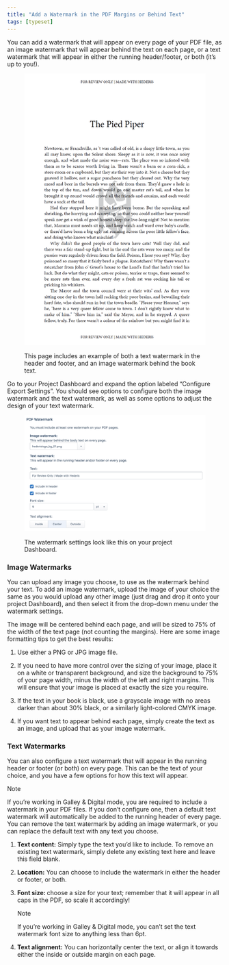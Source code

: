 ```yaml
---
title: "Add a Watermark in the PDF Margins or Behind Text"
tags: [typeset]
---
```

 
<html><body><section data-type="chapter" class="hsecchapter" data-hederis-type="hsecchapter" id="add-watermark" data-pi-attrs="id: add-watermark; data-tags: typeset;" role="doc-chapter" data-tags="typeset" data-author-name=" " data-book-title=" " title="Add a Watermark in the PDF Margins or Behind Text"><p class="hblkp" data-hederis-type="hblkp" id="p1QpNXyyv">You can add a watermark that will appear on every page of your PDF file, as an image watermark that will appear behind the text on each page, or a text watermark that will appear in either the running header/footer, or both (it&#8217;s up to you!).</p><figure class="hwprfig" data-hederis-type="hwprfig" id="pMqG0log2"><img data-hederis-type="hblkimg" class="hblkimg" id="pHoLpm3Y9" src="/images/watermark1.png" data-img-src="/images/watermark1.png"/><p class="hblkcaption" data-hederis-type="hblkcaption" id="puCZTy4lz">This page includes an example of both a text watermark in the header and footer, and an image watermark behind the book text.</p></figure><p class="hblkp" data-hederis-type="hblkp" id="plQ94i8VX">Go to your Project Dashboard and expand the option labeled &#8220;Configure Export Settings&#8221;. You should see options to configure both the image watermark and the text watermark, as well as some options to adjust the design of your text watermark.</p><figure class="hwprfig" data-hederis-type="hwprfig" id="pv3FbtRHy"><img data-hederis-type="hblkimg" class="hblkimg" id="p5d8NGrjF" src="/images/watermark2.png" data-img-src="/images/watermark2.png"/><p class="hblkcaption" data-hederis-type="hblkcaption" id="phmvxJz7t">The watermark settings look like this on your project Dashboard.</p></figure><section class="hwprsubsection" data-hederis-type="hwprsubsection" id="pKKAnXZaI" data-type="subsection" title="Image Watermarks"><h1 data-hederis-type="hblktitle" class="hblktitle" id="pZ10APDNE">Image Watermarks</h1><p class="hblkp" data-hederis-type="hblkp" id="p54mEyjmL">You can upload any image you choose, to use as the watermark behind your text. To add an image watermark, upload the image of your choice the same as you would upload any other image (just drag and drop it onto your project Dashboard), and then select it from the drop-down menu under the watermark settings. </p><p class="hblkp" data-hederis-type="hblkp" id="pjngtsErQ">The image will be centered behind each page, and will be sized to 75% of the width of the text page (not counting the margins). Here are some image formatting tips to get the best results: </p><ol class="hwprnumlist" data-hederis-type="hwprnumlist" id="p3ndc3ts5"><li class="hblkoli" data-hederis-type="hblkoli" id="li5bzewQ95"><p class="hblkoli" data-hederis-type="hblklip" id="phC4Nu2u6">Use either a PNG or JPG image file.</p></li><li class="hblkoli" data-hederis-type="hblkoli" id="liDXAw4MNu"><p class="hblkoli" data-hederis-type="hblklip" id="pz9YuN7xP">If you need to have more control over the sizing of your image, place it on a white or transparent background, and size the background to 75% of your page width, minus the width of the left and right margins. This will ensure that your image is placed at exactly the size you require.</p></li><li class="hblkoli" data-hederis-type="hblkoli" id="liFAH5XuiK"><p class="hblkoli" data-hederis-type="hblklip" id="pe3fGcgVD">If the text in your book is black, use a grayscale image with no areas darker than about 30% black, or a similarly  light-colored CMYK image.</p></li><li class="hblkoli" data-hederis-type="hblkoli" id="li8fX4sxSX"><p class="hblkoli" data-hederis-type="hblklip" id="pJaEWZIbh">If you want text to appear behind each page, simply create the text as an image, and upload that as your image watermark.</p></li></ol></section><section class="hwprsubsection" data-hederis-type="hwprsubsection" id="pqLlJ0kjm" data-type="subsection" title="Text Watermarks"><h1 data-hederis-type="hblktitle" class="hblktitle" id="pkaPCl5ql">Text Watermarks</h1><p class="hblkp" data-hederis-type="hblkp" id="p1JSJzOCn">You can also configure a text watermark that will appear in the running header or footer (or both) on every page. This can be the text of your choice, and you have a few options for how this text will appear.</p><div class="hwprbox box" data-hederis-type="hwprbox" id="pVmCuMtSZ" data-type="sidebar"><p class="hblktype" data-hederis-type="hblktype" id="pdhxsWLHd">Note</p><p class="hblkp" data-hederis-type="hblkp" id="pN3uceV5n">If you&#8217;re working in Galley &amp; Digital mode, you are required to include a watermark in your PDF files. If you don&#8217;t configure one, then a default text watermark will automatically be added to the running header of every page. You can remove the text watermark by adding an image watermark, or you can replace the default text with any text you choose.</p></div><ol class="hwprnumlist" data-hederis-type="hwprnumlist" id="pXpxqlADv"><li class="hblkoli" data-hederis-type="hblkoli" id="liP7WS38FG"><p class="hblkoli" data-hederis-type="hblklip" id="p74uhrSRI"><strong data-hederis-type="hspanstrong" id="pBvHCFRjX">Text content:</strong> Simply type the text you&#8217;d like to include. To remove an existing text watermark, simply delete any existing text here and leave this field blank.</p></li><li class="hblkoli" data-hederis-type="hblkoli" id="lia2uJeo2y"><p class="hblkoli" data-hederis-type="hblklip" id="pobHSgQg4"><strong class="hspanstrong" data-hederis-type="hspanstrong" id="pJ6w13GM9">Location:</strong> You can choose to include the watermark in either the header or footer, or both.</p></li><li class="hblkoli" data-hederis-type="hblkoli" id="liHgBgS7Ot"><p class="hblkoli" data-hederis-type="hblklip" id="phj1xEFoN"><strong class="hspanstrong" data-hederis-type="hspanstrong" id="ppXuE5QRV">Font size: </strong>choose a size for your text; remember that it will appear in all caps in the PDF, so scale it accordingly! </p><div class="hwprbox box" data-hederis-type="hwprbox" id="pI7Kbjggc" data-type="sidebar"><p class="hblktype" data-hederis-type="hblktype" id="pKV2ZOWMs">Note</p><p class="hblkp" data-hederis-type="hblkp" id="pXzAuNUCT">If you&#8217;re working in Galley &amp; Digital mode, you can&#8217;t set the text watermark font size to anything less than 6pt.</p></div></li><li class="hblkoli" data-hederis-type="hblkoli" id="liZUPJF9NC"><p class="hblkoli" data-hederis-type="hblklip" id="psg8U3AOI"><strong class="hspanstrong" data-hederis-type="hspanstrong" id="pjNcoG6KB">Text alignment:</strong> You can horizontally center the text, or align it towards either the inside or outside margin on each page.</p></li></ol></section></section></body></html>
